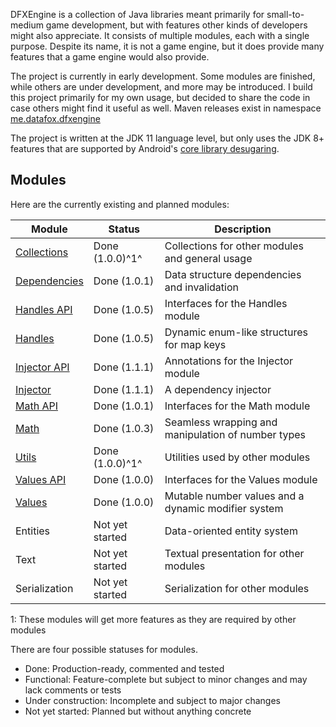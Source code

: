 DFXEngine is a collection of Java libraries meant primarily for small-to-medium game 
development, but with features other kinds of developers might also appreciate. It
consists of multiple modules, each with a single purpose. Despite its name, it is not
a game engine, but it does provide many features that a game engine would also provide.

The project is currently in early development. Some modules are finished, while others
are under development, and more may be introduced. I build this project primarily for 
my own usage, but decided to share the code in case others might find it useful as well.
Maven releases exist in namespace 
[me.datafox.dfxengine](https://central.sonatype.com/namespace/me.datafox.dfxengine)

The project is written at the JDK 11 language level, but only uses the JDK 8+ features
that are supported by Android's 
[core library desugaring](https://developer.android.com/studio/write/java8-support).

## Modules

Here are the currently existing and planned modules:

| Module                       | Status          | Description                                         |
|------------------------------|-----------------|-----------------------------------------------------|
| [Collections](collections)   | Done (1.0.0)^1^ | Collections for other modules and general usage     |
| [Dependencies](dependencies) | Done (1.0.1)    | Data structure dependencies and invalidation        |
| [Handles API](handles-api)   | Done (1.0.5)    | Interfaces for the Handles module                   |
| [Handles](handles)           | Done (1.0.5)    | Dynamic enum-like structures for map keys           |
| [Injector API](injector-api) | Done (1.1.1)    | Annotations for the Injector module                 |
| [Injector](injector)         | Done (1.1.1)    | A dependency injector                               |
| [Math API](math-api)         | Done (1.0.1)    | Interfaces for the Math module                      |
| [Math](math)                 | Done (1.0.3)    | Seamless wrapping and manipulation of number types  |
| [Utils](utils)               | Done (1.0.0)^1^ | Utilities used by other modules                     |
| [Values API](values-api)     | Done (1.0.0)    | Interfaces for the Values module                    |
| [Values](values)             | Done (1.0.0)    | Mutable number values and a dynamic modifier system |
| Entities                     | Not yet started | Data-oriented entity system                         |
| Text                         | Not yet started | Textual presentation for other modules              |
| Serialization                | Not yet started | Serialization for other modules                     |

1: These modules will get more features as they are required by other modules

There are four possible statuses for modules.

 - Done: Production-ready, commented and tested
 - Functional: Feature-complete but subject to minor changes and may lack comments or tests
 - Under construction: Incomplete and subject to major changes
 - Not yet started: Planned but without anything concrete

